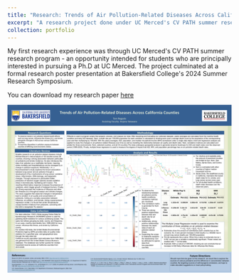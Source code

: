 ```yaml
---
title: "Research: Trends of Air Pollution-Related Diseases Across California Counties "
excerpt: "A research project done under UC Merced's CV PATH summer research program. <br/><img src='/images/CVPATH.png'>"
collection: portfolio
---
```


My first research experience was through UC Merced's CV PATH summer research program - an opportunity intended for students who are principally interested in pursuing a Ph.D at UC Merced. The project culminated at a formal research poster presentation at Bakersfield College's 2024 Summer Research Symposium.

You can download my research paper <a href="/files/CVPathResearchPaper.pdf" download>here</a>


<img src="/images/CVPATH.png" alt="My Photo" width="1000" />

